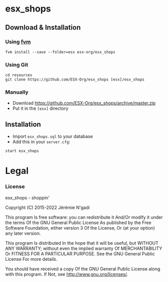 # esx_shops

## Download & Installation

### Using [fvm](https://github.com/qlaffont/fvm-installer)
```
fvm install --save --folder=esx esx-org/esx_shops
```

### Using Git
```
cd resources
git clone https://github.com/ESX-Org/esx_shops [esx]/esx_shops
```

### Manually
- Download https://github.com/ESX-Org/esx_shops/archive/master.zip
- Put it in the `[esx]` directory

## Installation
- Import `esx_shops.sql` to your database
- Add this in your `server.cfg`:

```
start esx_shops
```

# Legal
### License
esx_shops - shoppin'

Copyright (C) 2015-2022 Jérémie N'gadi

This program Is free software: you can redistribute it And/Or modify it under the terms Of the GNU General Public License As published by the Free Software Foundation, either version 3 Of the License, Or (at your option) any later version.

This program Is distributed In the hope that it will be useful, but WITHOUT ANY WARRANTY; without even the implied warranty Of MERCHANTABILITY Or FITNESS FOR A PARTICULAR PURPOSE. See the GNU General Public License For more details.

You should have received a copy Of the GNU General Public License along with this program. If Not, see http://www.gnu.org/licenses/.

